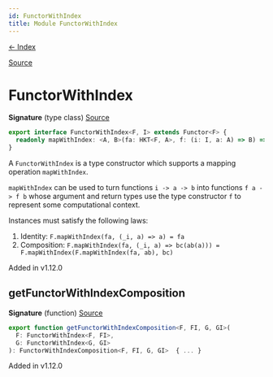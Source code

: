 ```yaml
---
id: FunctorWithIndex
title: Module FunctorWithIndex
---
```


[← Index](.)

[Source](https://github.com/gcanti/fp-ts/blob/master/src/FunctorWithIndex.ts)

# FunctorWithIndex

**Signature** (type class) [Source](https://github.com/gcanti/fp-ts/blob/master/src/FunctorWithIndex.ts#L36-L38)

```ts
export interface FunctorWithIndex<F, I> extends Functor<F> {
  readonly mapWithIndex: <A, B>(fa: HKT<F, A>, f: (i: I, a: A) => B) => HKT<F, B>
}
```

A `FunctorWithIndex` is a type constructor which supports a mapping operation `mapWithIndex`.

`mapWithIndex` can be used to turn functions `i -> a -> b` into functions `f a -> f b` whose argument and return types use the type
constructor `f` to represent some computational context.

Instances must satisfy the following laws:

1. Identity: `F.mapWithIndex(fa, (_i, a) => a) = fa`
2. Composition: `F.mapWithIndex(fa, (_i, a) => bc(ab(a))) = F.mapWithIndex(F.mapWithIndex(fa, ab), bc)`

Added in v1.12.0

## getFunctorWithIndexComposition

**Signature** (function) [Source](https://github.com/gcanti/fp-ts/blob/master/src/FunctorWithIndex.ts#L157-L165)

```ts
export function getFunctorWithIndexComposition<F, FI, G, GI>(
  F: FunctorWithIndex<F, FI>,
  G: FunctorWithIndex<G, GI>
): FunctorWithIndexComposition<F, FI, G, GI>  { ... }
```

Added in v1.12.0
